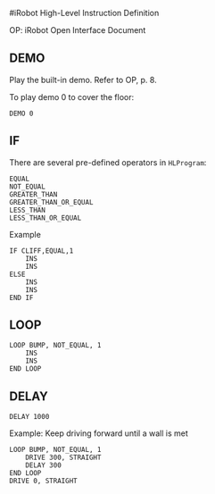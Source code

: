 #iRobot High-Level Instruction Definition

OP: iRobot Open Interface Document

## DEMO
Play the built-in demo. Refer to OP, p. 8.

To play demo 0 to cover the floor:

	DEMO 0
	
## IF

There are several pre-defined operators in `HLProgram`:

    EQUAL
    NOT_EQUAL
    GREATER_THAN
    GREATER_THAN_OR_EQUAL
    LESS_THAN
    LESS_THAN_OR_EQUAL

Example

	IF CLIFF,EQUAL,1
		INS
		INS
	ELSE
		INS
		INS
	END IF


## LOOP

	LOOP BUMP, NOT_EQUAL, 1
		INS
		INS
	END LOOP


## DELAY

	DELAY 1000

Example: Keep driving forward until a wall is met 

	LOOP BUMP, NOT_EQUAL, 1
		DRIVE 300, STRAIGHT
		DELAY 300
	END LOOP
	DRIVE 0, STRAIGHT
